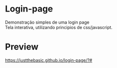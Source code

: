 # Login-page
<p>Demonstração simples de uma login page <br>
Tela interativa, utilizando principios de css/javascript.</p>

<h1>Preview</h1>

https://justthebasic.github.io/login-page/?#
